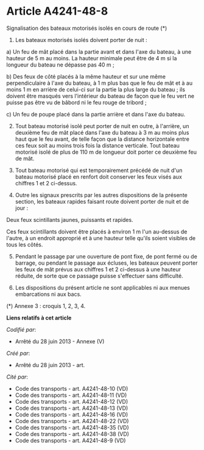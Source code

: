# Article A4241-48-8

Signalisation des bateaux motorisés isolés en cours de route (*) 

1. Les bateaux motorisés isolés doivent porter de nuit : 

a) Un feu de mât placé dans la partie avant et dans l'axe du bateau, à une hauteur de 5 m au moins. La hauteur minimale peut
être de 4 m si la longueur du bateau ne dépasse pas 40 m ; 

b) Des feux de côté placés à la même hauteur et sur une même perpendiculaire à l'axe du bateau, à 1 m plus bas que le feu de
mât et à au moins 1 m en arrière de celui-ci sur la partie la plus large du bateau ; ils doivent être masqués vers
l'intérieur du bateau de façon que le feu vert ne puisse pas être vu de bâbord ni le feu rouge de tribord ; 

c) Un feu de poupe placé dans la partie arrière et dans l'axe du bateau. 

2. Tout bateau motorisé isolé peut porter de nuit en outre, à l'arrière, un deuxième feu de mât placé dans l'axe du bateau à
3 m au moins plus haut que le feu avant, de telle façon que la distance horizontale entre ces feux soit au moins trois fois
la distance verticale. Tout bateau motorisé isolé de plus de 110 m de longueur doit porter ce deuxième feu de mât. 

3. Tout bateau motorisé qui est temporairement précédé de nuit d'un bateau motorisé placé en renfort doit conserver les feux
visés aux chiffres 1 et 2 ci-dessus. 

4. Outre les signaux prescrits par les autres dispositions de la présente section, les bateaux rapides faisant route doivent
porter de nuit et de jour : 

Deux feux scintillants jaunes, puissants et rapides. 

Ces feux scintillants doivent être placés à environ 1 m l'un au-dessus de l'autre, à un endroit approprié et à une hauteur
telle qu'ils soient visibles de tous les côtés. 

5. Pendant le passage par une ouverture de pont fixe, de pont fermé ou de barrage, ou pendant le passage aux écluses, les
bateaux peuvent porter les feux de mât prévus aux chiffres 1 et 2 ci-dessus à une hauteur réduite, de sorte que ce passage
puisse s'effectuer sans difficulté. 

6. Les dispositions du présent article ne sont applicables ni aux menues embarcations ni aux bacs. 

(*) Annexe 3 : croquis 1, 2, 3, 4.

**Liens relatifs à cet article**

_Codifié par_:

  - Arrêté du 28 juin 2013 -  Annexe (V)

_Créé par_:

  - Arrêté du 28 juin 2013 - art.

_Cité par_:

  - Code des transports - art. A4241-48-10 (VD)
  - Code des transports - art. A4241-48-11 (VD)
  - Code des transports - art. A4241-48-12 (VD)
  - Code des transports - art. A4241-48-13 (VD)
  - Code des transports - art. A4241-48-16 (VD)
  - Code des transports - art. A4241-48-22 (VD)
  - Code des transports - art. A4241-48-35 (VD)
  - Code des transports - art. A4241-48-38 (VD)
  - Code des transports - art. A4241-48-9 (VD)
